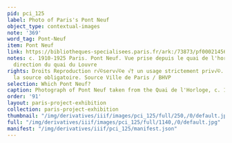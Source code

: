 ```yaml
---
pid: pci_125
label: Photo of Paris's Pont Neuf
object_type: contextual-images
note: '369'
word_tag: Pont-Neuf
item: Pont Neuf
link: https://bibliotheques-specialisees.paris.fr/ark:/73873/pf0002145629
notes: c. 1910-1925 Paris. Pont Neuf. Vue prise depuis le quai de l'horloge dans la
  direction du quai du Louvre
rights: Droits Reproduction r√©serv√©e √† un usage strictement priv√©. Mention de
  la source obligatoire. Source Ville de Paris / BHVP
selection: Which Pont Neuf?
caption: Photograph of Pont Neuf taken from the Quai de l'Horloge, c. 1910-1925.
order: '91'
layout: paris-project-exhibition
collection: paris-project-exhibition
thumbnail: "/img/derivatives/iiif/images/pci_125/full/250,/0/default.jpg"
full: "/img/derivatives/iiif/images/pci_125/full/1140,/0/default.jpg"
manifest: "/img/derivatives/iiif/pci_125/manifest.json"
---
```


